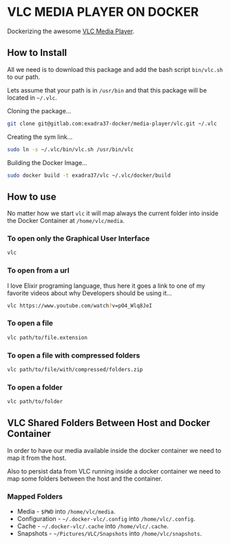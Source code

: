 # VLC MEDIA PLAYER ON DOCKER

Dockerizing the awesome [VLC Media Player](https://www.videolan.org/).


## How to Install

All we need is to download this package and add the bash script `bin/vlc.sh` to our path.

Lets assume that your path is in `/usr/bin` and that this package will be located in `~/.vlc`.

Cloning the package...

```bash
git clone git@gitlab.com:exadra37-docker/media-player/vlc.git ~/.vlc
```

Creating the sym link...

```bash
sudo ln -s ~/.vlc/bin/vlc.sh /usr/bin/vlc
```

Building the Docker Image...

```bash
sudo docker build -t exadra37/vlc ~/.vlc/docker/build
```

## How to use

No matter how we start `vlc` it will map always the current folder into inside the Docker Container
at `/home/vlc/media`.

### To open only the Graphical User Interface

```bash
vlc
```

### To open from a url

I love Elixir programing language, thus here it goes a link to one of my favorite videos about why
Developers should be using it...

```bash
vlc https://www.youtube.com/watch?v=pO4_Wlq8JeI
```

### To open a file

```bash
vlc path/to/file.extension
```

### To open a file with compressed folders

```bash
vlc path/to/file/with/compressed/folders.zip
```

### To open a folder

```bash
vlc path/to/folder
```

## VLC Shared Folders Between Host and Docker Container

In order to have our media available inside the docker container we need to map it from the host.

Also to persist data from VLC running inside a docker container we need to map some folders 
between the host and the container.

### Mapped Folders

* Media - `$PWD` into `/home/vlc/media`.
* Configuration - `~/.docker-vlc/.config` into `/home/vlc/.config`.
* Cache - `~/.docker-vlc/.cache` into `/home/vlc/.cache`.
* Snapshots - `~/Pictures/VLC/Snapshots` into `/home/vlc/snapshots`.

